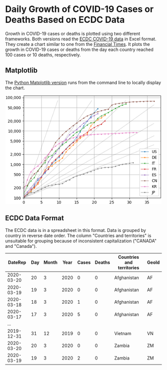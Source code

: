 Daily Growth of COVID-19 Cases or Deaths Based on ECDC Data
===========================================================

Growth in COVID-19 cases or deaths is plotted using two different frameworks.
Both versions read the [ECDC COVID-19
data](https://www.ecdc.europa.eu/en/publications-data/download-todays-data-geographic-distribution-covid-19-cases-worldwide)
in Excel format. They create a chart similar to one from the [Financial
Times](https://www.ft.com/graphics). It plots the growth in COVID-19 cases or
deaths from the day each country reached 100 cases or 10 deaths, respectively.


Matplotlib
----------

The [Python Matplotlib version](./matplotlib/) runs from the command line to
locally display the chart.

![Matplotlib](./matplotlib/matplotlib.png)


ECDC Data Format
----------------

The ECDC data is in a spreadsheet in this format. Data is grouped by
country in reverse date order. The column "Countries and territories"
is unsuitable for grouping because of inconsistent capitalization
("CANADA" and "Canada").

| DateRep    | Day | Month | Year | Cases | Deaths | Countries and territories | GeoId |
|------------|-----|-------|------|-------|--------|---------------------------|-------|
| 2020-03-20 | 20  | 3     | 2020 | 0     | 0      | Afghanistan               | AF    |
| 2020-03-19 | 19  | 3     | 2020 | 0     | 0      | Afghanistan               | AF    |
| 2020-03-18 | 18  | 3     | 2020 | 1     | 0      | Afghanistan               | AF    |
| 2020-03-17 | 17  | 3     | 2020 | 5     | 0      | Afghanistan               | AF    |
| ...        |     |       |      |       |        |                           |       |
| 2019-12-31 | 31  | 12    | 2019 | 0     | 0      | Vietnam                   | VN    |
| 2020-03-20 | 20  | 3     | 2020 | 0     | 0      | Zambia                    | ZM    |
| 2020-03-19 | 19  | 3     | 2020 | 2     | 0      | Zambia                    | ZM    |
